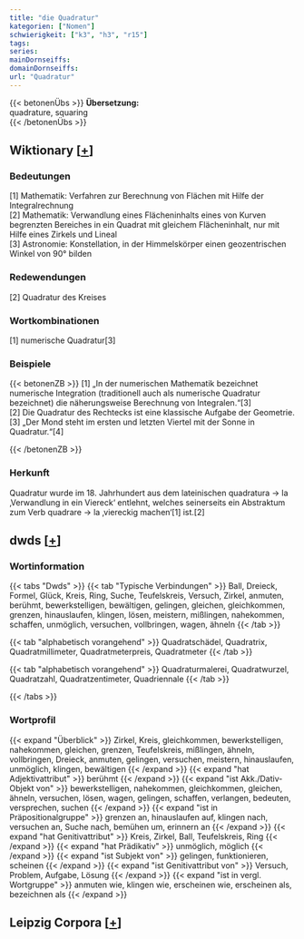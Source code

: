 ```yaml
---
title: "die Quadratur"
kategorien: ["Nomen"]
schwierigkeit: ["k3", "h3", "r15"]
tags:
series:
mainDornseiffs:
domainDornseiffs:
url: "Quadratur"
---
```


{{< betonenÜbs >}}
**Übersetzung:**  
quadrature, squaring  
{{< /betonenÜbs >}}

## Wiktionary [[+](https://de.wiktionary.org/wiki/Quadratur)]

### Bedeutungen
[1] Mathematik: Verfahren zur Berechnung von Flächen mit Hilfe der Integralrechnung  
[2] Mathematik: Verwandlung eines Flächeninhalts eines von Kurven begrenzten Bereiches in ein Quadrat mit gleichem Flächeninhalt, nur mit Hilfe eines Zirkels und Lineal  
[3] Astronomie: Konstellation, in der Himmelskörper einen geozentrischen Winkel von 90° bilden  

### Redewendungen
[2] Quadratur des Kreises  

### Wortkombinationen
[1] numerische Quadratur[3]  

### Beispiele
{{< betonenZB >}}
[1] „In der numerischen Mathematik bezeichnet numerische Integration (traditionell auch als numerische Quadratur bezeichnet) die näherungsweise Berechnung von Integralen.“[3]  
[2] Die Quadratur des Rechtecks ist eine klassische Aufgabe der Geometrie.  
[3] „Der Mond steht im ersten und letzten Viertel mit der Sonne in Quadratur.“[4]  

{{< /betonenZB >}}
### Herkunft
Quadratur wurde im 18. Jahrhundert aus dem lateinischen quadratura → la ‚Verwandlung in ein Viereck‘ entlehnt, welches seinerseits ein Abstraktum zum Verb quadrare → la ‚viereckig machen‘[1] ist.[2]  



## dwds [[+](https://www.dwds.de/wb/Quadratur)]

### Wortinformation
{{< tabs "Dwds" >}}
{{< tab "Typische Verbindungen" >}}
Ball, Dreieck, Formel, Glück, Kreis, Ring, Suche, Teufelskreis, Versuch, Zirkel, anmuten, berühmt, bewerkstelligen, bewältigen, gelingen, gleichen, gleichkommen, grenzen, hinauslaufen, klingen, lösen, meistern, mißlingen, nahekommen, schaffen, unmöglich, versuchen, vollbringen, wagen, ähneln
{{< /tab >}}

{{< tab "alphabetisch vorangehend" >}}
Quadratschädel, Quadratrix, Quadratmillimeter, Quadratmeterpreis, Quadratmeter
{{< /tab >}}

{{< tab "alphabetisch vorangehend" >}}
Quadraturmalerei, Quadratwurzel, Quadratzahl, Quadratzentimeter, Quadriennale
{{< /tab >}}

{{< /tabs >}}

### Wortprofil
{{< expand "Überblick" >}} Zirkel, Kreis, gleichkommen, bewerkstelligen, nahekommen, gleichen, grenzen, Teufelskreis, mißlingen, ähneln, vollbringen, Dreieck, anmuten, gelingen, versuchen, meistern, hinauslaufen, unmöglich, klingen, bewältigen {{< /expand >}}
{{< expand "hat Adjektivattribut" >}} berühmt {{< /expand >}}
{{< expand "ist Akk./Dativ-Objekt von" >}} bewerkstelligen, nahekommen, gleichkommen, gleichen, ähneln, versuchen, lösen, wagen, gelingen, schaffen, verlangen, bedeuten, versprechen, suchen {{< /expand >}}
{{< expand "ist in Präpositionalgruppe" >}} grenzen an, hinauslaufen auf, klingen nach, versuchen an, Suche nach, bemühen um, erinnern an {{< /expand >}}
{{< expand "hat Genitivattribut" >}} Kreis, Zirkel, Ball, Teufelskreis, Ring {{< /expand >}}
{{< expand "hat Prädikativ" >}} unmöglich, möglich {{< /expand >}}
{{< expand "ist Subjekt von" >}} gelingen, funktionieren, scheinen {{< /expand >}}
{{< expand "ist Genitivattribut von" >}} Versuch, Problem, Aufgabe, Lösung {{< /expand >}}
{{< expand "ist in vergl. Wortgruppe" >}} anmuten wie, klingen wie, erscheinen wie, erscheinen als, bezeichnen als {{< /expand >}}

## Leipzig Corpora [[+](https://corpora.uni-leipzig.de/en/res?word=Quadratur&corpusId=deu_newscrawl-public_2018)]

